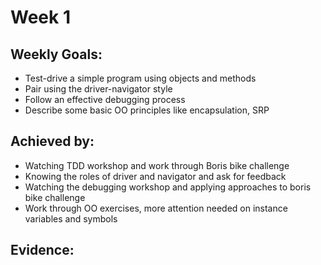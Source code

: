 # Week 1

## Weekly Goals:
* Test-drive a simple program using objects and methods
* Pair using the driver-navigator style
* Follow an effective debugging process
* Describe some basic OO principles like encapsulation, SRP

## Achieved by:
* Watching TDD workshop and work through Boris bike challenge
* Knowing the roles of driver and navigator and ask for feedback
* Watching the debugging workshop and applying approaches to boris bike challenge
* Work through OO exercises, more attention needed on instance variables and symbols

## Evidence:

